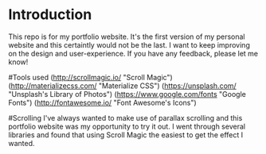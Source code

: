 # Introduction 
This repo is for my portfolio website. It's the first version of my personal website and this certaintly would not be the last. I want to keep improving on the design and user-experience. If you have any feedback, please let me know! 

#Tools used 
(http://scrollmagic.io/ "Scroll Magic")
(http://materializecss.com/ "Materialize CSS") 
(https://unsplash.com/ "Unsplash's Library of Photos") 
(https://www.google.com/fonts "Google Fonts") 
(http://fontawesome.io/ "Font Awesome's Icons") 

#Scrolling
I've always wanted to make use of parallax scrolling and this portfolio website was my opportunity to try it out. I went through several libraries and found that using Scroll Magic the easiest to get the effect I wanted.
